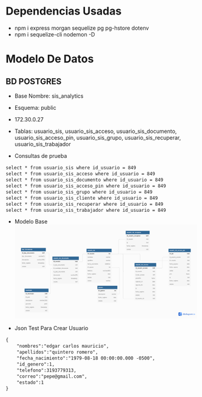 # Dependencias Usadas
- npm i express morgan sequelize pg pg-hstore  dotenv
- npm i sequelize-cli nodemon -D

# Modelo De Datos

## BD POSTGRES 

- Base Nombre: sis_analytics
- Esquema: public
- 172.30.0.27
- Tablas: usuario_sis, usuario_sis_acceso, usuario_sis_documento, usuario_sis_acceso_pin, usuario_sis_grupo, usuario_sis_recuperar, usuario_sis_trabajador

- Consultas de prueba
```
select * from usuario_sis where id_usuario = 849
select * from usuario_sis_acceso where id_usuario = 849
select * from usuario_sis_documento where id_usuario = 849
select * from usuario_sis_acceso_pin where id_usuario = 849
select * from usuario_sis_grupo where id_usuario = 849
select * from usuario_sis_cliente where id_usuario = 849
select * from usuario_sis_recuperar where id_usuario = 849
select * from usuario_sis_trabajador where id_usuario = 849
```
- Modelo Base
![Image text](bdauth.png)


- Json Test Para Crear Usuario
```
{
    "nombres":"edgar carlos mauricio",
    "apellidos":"quintero romero",
    "fecha_nacimiento":"1979-08-18 00:00:00.000 -0500",
    "id_genero":1,
    "telefono":3193779313,
    "correo":"pepe@gmail.com",
    "estado":1
}
```